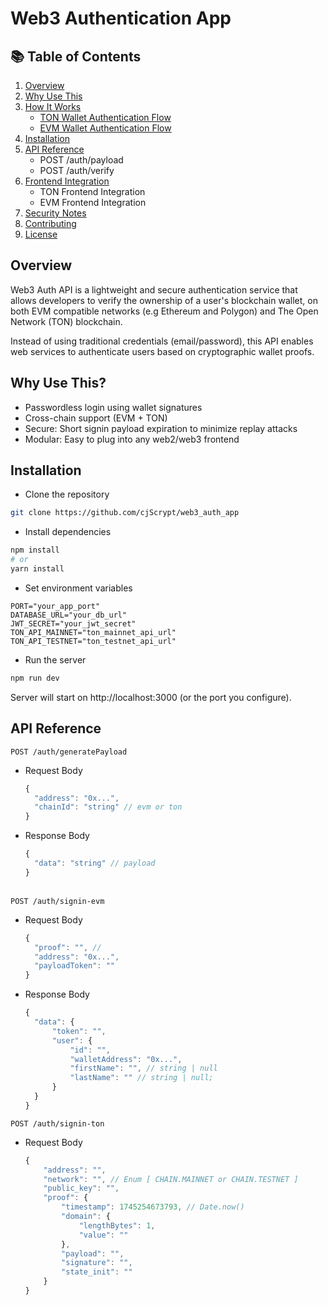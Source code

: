 # Web3 Authentication App

<h2>📚 Table of Contents</h2>

1. [Overview](#overview)
2. [Why Use This](#why-use-this)
3. [How It Works](#how-it-works)
   * [TON Wallet Authentication Flow](#ton-wallet-authentication-flow)
   * [EVM Wallet Authentication Flow](#evm-wallet-authentication-flow)
4. [Installation](#installation)
5. [API Reference](#api-reference)
   * POST /auth/payload
   * POST /auth/verify
6. [Frontend Integration](#frontend-integration)
   * TON Frontend Integration
   * EVM Frontend Integration
7. [Security Notes](#security-notes)
8. [Contributing](#contributing)
9. [License](#license)

## Overview
Web3 Auth API is a lightweight and secure authentication service that allows developers to verify the ownership of a user's blockchain wallet, on both EVM compatible networks (e.g Ethereum and Polygon) and The Open Network (TON) blockchain.

Instead of using traditional credentials (email/password), this API enables web services to authenticate users based on cryptographic wallet proofs.

## Why Use This?
* Passwordless login using wallet signatures
* Cross-chain support (EVM + TON)
* Secure: Short signin payload expiration to minimize replay attacks
* Modular: Easy to plug into any web2/web3 frontend

## Installation
* Clone the repository
```bash
git clone https://github.com/cjScrypt/web3_auth_app
```
* Install dependencies
```bash
npm install
# or
yarn install
```
* Set environment variables
```vim
PORT="your_app_port"
DATABASE_URL="your_db_url"
JWT_SECRET="your_jwt_secret"
TON_API_MAINNET="ton_mainnet_api_url"
TON_API_TESTNET="ton_testnet_api_url"
```
* Run the server
```bash
npm run dev
```
Server will start on http://localhost:3000 (or the port you configure).

## API Reference
<code>POST /auth/generatePayload</code><br>

* Request Body
  ```js
  {
    "address": "0x...",
    "chainId": "string" // evm or ton
  }
  ```
* Response Body
  ```js
  {
    "data": "string" // payload
  }
  ```
<br>
<code>POST /auth/signin-evm</code><br>

* Request Body
  ```js
  {
    "proof": "", //
    "address": "0x...",
    "payloadToken": ""
  }
  ```

* Response Body
  ```js
  {
    "data": {
        "token": "",
        "user": {
            "id": "",
            "walletAddress": "0x...",
            "firstName": "", // string | null
            "lastName": "" // string | null;
        }
    }
  }
  ```

<code>POST /auth/signin-ton</code>
  * Request Body
    ```js
    {
        "address": "",
        "network": "", // Enum [ CHAIN.MAINNET or CHAIN.TESTNET ]
        "public_key": "",
        "proof": {
            "timestamp": 1745254673793, // Date.now()
            "domain": {
                "lengthBytes": 1,
                "value": ""
            },
            "payload": "",
            "signature": "",
            "state_init": ""
        }
    }
    ```